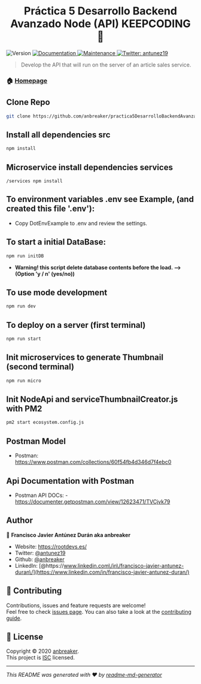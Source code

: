<h1 align="center">Práctica 5 Desarrollo Backend Avanzado Node (API) KEEPCODING 👋</h1>
<p>
  <img alt="Version" src="https://img.shields.io/badge/version-1.0.0-blue.svg?cacheSeconds=2592000" />
  <a href="https://github.com/anbreaker/practica5DesarrolloBackendAvanzado#readme" target="_blank">
    <img alt="Documentation" src="https://img.shields.io/badge/documentation-yes-brightgreen.svg" />
  </a>
  <a href="https://github.com/anbreaker/practica5DesarrolloBackendAvanzado/graphs/commit-activity" target="_blank">
    <img alt="Maintenance" src="https://img.shields.io/badge/Maintained%3F-yes-green.svg" />
  </a>
  <a href="https://twitter.com/antunez19" target="_blank">
    <img alt="Twitter: antunez19" src="https://img.shields.io/twitter/follow/antunez19.svg?style=social" />
  </a>
</p>

> Develop the API that will run on the server of an article sales service.

### 🏠 [Homepage](https://github.com/anbreaker/practica5DesarrolloBackendAvanzado#readme)

## Clone Repo

```sh
git clone https://github.com/anbreaker/practica5DesarrolloBackendAvanzado.git
```

## Install all dependencies src

```sh
npm install
```

## Microservice install dependencies services

```
/services npm install
```

## To environment variables .env see Example, (and created this file '.env'):

- Copy DotEnvExample to .env and review the settings.

## To start a initial DataBase:

```sh
npm run initDB
```

- **Warning! this script delete database contents before the load. -->(Option 'y / n' (yes/no))**

## To use mode development

```sh
npm run dev
```

## To deploy on a server (first terminal)

```sh
npm run start
```

## Init microservices to generate Thumbnail (second terminal)

```sh
npm run micro
```

## Init NodeApi and serviceThumbnailCreator.js with PM2
```sh
pm2 start ecosystem.config.js
```

## Postman Model

- Postman: https://www.postman.com/collections/60f54fb4d346d7f4ebc0

## Api Documentation with Postman

- Postman API DOCs: - https://documenter.getpostman.com/view/12623471/TVCjvk79

## Author

👤 **Francisco Javier Antúnez Durán aka anbreaker**

- Website: https://rootdevs.es/
- Twitter: [@antunez19](https://twitter.com/antunez19)
- Github: [@anbreaker](https://github.com/anbreaker)
- LinkedIn: [@https:\/\/www.linkedin.com\/in\/francisco-javier-antunez-duran\/](https://www.linkedin.com/in/francisco-javier-antunez-duran/)

## 🤝 Contributing

Contributions, issues and feature requests are welcome!<br />Feel free to check [issues page](https://github.com/anbreaker/practica5DesarrolloBackendAvanzado/issues). You can also take a look at the [contributing guide](https://github.com/anbreaker/practica5DesarrolloBackendAvanzado/blob/master/CONTRIBUTING.md).

## 📝 License

Copyright © 2020 [anbreaker](https://github.com/anbreaker).<br />
This project is [ISC](https://github.com/anbreaker/practica5DesarrolloBackendAvanzado/blob/master/LICENSE) licensed.

---

_This README was generated with ❤️ by [readme-md-generator](https://github.com/kefranabg/readme-md-generator)_
